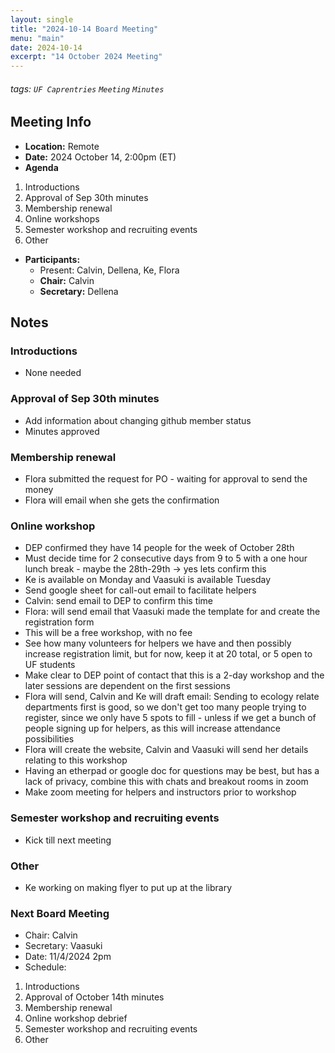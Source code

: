 ```yaml
---
layout: single
title: "2024-10-14 Board Meeting"
menu: "main"
date: 2024-10-14
excerpt: "14 October 2024 Meeting"
---
```


###### tags: `UF Caprentries` `Meeting` `Minutes`

## Meeting Info

- **Location:** Remote
- **Date:** 2024 October 14, 2:00pm (ET)
- **Agenda**

1. Introductions
2. Approval of Sep 30th minutes
3. Membership renewal
4. Online workshops
5. Semester workshop and recruiting events
6. Other

- **Participants:**
    - Present: Calvin, Dellena, Ke, Flora
    - **Chair:** Calvin
    - **Secretary:** Dellena

## Notes
<!-- Other important details discussed during the meeting can be entered here. -->

### Introductions
* None needed

### Approval of Sep 30th minutes
* Add information about changing github member status
* Minutes approved

### Membership renewal
* Flora submitted the request for PO - waiting for approval to send the money
* Flora will email when she gets the confirmation

### Online workshop
* DEP confirmed they have 14 people for the week of October 28th
* Must decide time for 2 consecutive days from 9 to 5 with a one hour lunch break - maybe the 28th-29th -> yes lets confirm this
* Ke is available on Monday and Vaasuki is available Tuesday
* Send google sheet for call-out email to facilitate helpers
* Calvin: send email to DEP to confirm this time
* Flora: will send email that Vaasuki made the template for and create the registration form
* This will be a free workshop, with no fee
* See how many volunteers for helpers we have and then possibly increase registration limit, but for now, keep it at 20 total, or 5 open to UF students
* Make clear to DEP point of contact that this is a 2-day workshop and the later sessions are dependent on the first sessions
* Flora will send, Calvin and Ke will draft email: Sending to ecology relate departments first is good, so we don't get too many people trying to register, since we only have 5 spots to fill - unless if we get a bunch of people signing up for helpers, as this will increase attendance possibilities
* Flora will create the website, Calvin and Vaasuki will send her details relating to this workshop
* Having an etherpad or google doc for questions may be best, but has a lack of privacy, combine this with chats and breakout rooms in zoom
* Make zoom meeting for helpers and instructors prior to workshop

### Semester workshop and recruiting events
* Kick till next meeting

### Other
* Ke working on making flyer to put up at the library

### Next Board Meeting
* Chair: Calvin
* Secretary: Vaasuki
* Date: 11/4/2024 2pm
* Schedule:

1. Introductions
2. Approval of October 14th minutes
3. Membership renewal
4. Online workshop debrief
5. Semester workshop and recruiting events
6. Other

